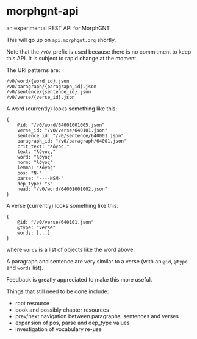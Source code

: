 # morphgnt-api

an experimental REST API for MorphGNT

This will go up on `api.morphgnt.org` shortly.

Note that the `/v0/` prefix is used because there is no commitment to keep
this API. It is subject to rapid change at the moment.

The URI patterns are:

```
/v0/word/{word_id}.json
/v0/paragraph/{paragraph_id}.json
/v0/sentence/{sentence_id}.json
/v0/verse/{verse_id}.json
```

A word (currently) looks something like this:

```
{
    @id: "/v0/word/64001001005.json"
    verse_id: "/v0/verse/640101.json"
    sentence_id: "/v0/sentence/640001.json"
    paragraph_id: "/v0/paragraph/64001.json"
    crit_text: "λόγος,"
    text: "λόγος,"
    word: "λόγος"
    norm: "λόγος"
    lemma: "λόγος"
    pos: "N-"
    parse: "----NSM-"
    dep_type: "S"
    head: "/v0/word/64001001002.json"
}
```

A verse (currently) looks something like this:

```
{
    @id: "/v0/verse/640101.json"
    @type: "verse"
    words: [...]
}
```

where `words` is a list of objects like the word above.

A paragraph and sentence are very similar to a verse (with an `@id`, `@type`
and `words` list).

Feedback is greatly appreciated to make this more useful.

Things that still need to be done include:

* root resource
* book and possibly chapter resources
* prev/next navigation between paragraphs, sentences and verses
* expansion of pos, parse and dep_type values
* investigation of vocabulary re-use
